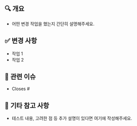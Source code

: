 ## 🔍 개요
- 어떤 변경 작업을 했는지 간단히 설명해주세요.

## ✅ 변경 사항
- 작업 1
- 작업 2

## 📌 관련 이슈
- Closes #

## 📝 기타 참고 사항
- 테스트 내용, 고려한 점 등 추가 설명이 있다면 여기에 작성해주세요.